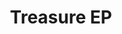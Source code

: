 ---
layout: album
title: Treasure EP
songs: {20, 21}
image: Treasure EP.jpg
buy-able: true
downloadable: true
itunes: https://itunes.apple.com/us/album/treasure-ep/id1192196861
beatport:
gplay: https://play.google.com/store/music/album/Kraedt_Treasure_EP?id=Bxl7gttnlkr4tf52qryaprf2cde
amazon: http://goo.gl/4OeFhE
spotify: https://open.spotify.com/album/3H4fAVBeAzXlx2wDMDNRC4
---